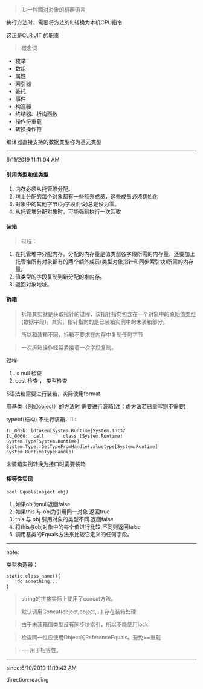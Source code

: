 


> IL:一种面对对象的机器语言

执行方法时，需要将方法的IL转换为本机CPU指令

这正是CLR JIT 的职责

> 概念词

- 枚举
- 数组
- 属性
- 索引器
- 委托
- 事件
- 构造器
- 终结器、析构函数
- 操作符重载
- 转换操作符

编译器直接支持的数据类型称为基元类型


----------
6/11/2019 11:11:04 AM 

#### 引用类型和值类型 ####

1. 内存必须从托管堆分配。
2. 堆上分配的每个对象都有一些额外成员，这些成员必须初始化
3. 对象中的其他字节(为字段而设)总是设为零。
4. 从托管堆分配对象时，可能强制执行一次回收

#### 装箱 ####

> 过程：

1. 在托管堆中分配内存。分配的内存量是值类型各字段所需的内存量，还要加上托管堆所有对象都有的两个额外成员(类型对象指针和同步索引块)所需的内存量。
2. 值类型的字段复制到新分配的堆内存。
3. 返回对象地址。

#### 拆箱 ####

> 拆箱其实就是获取指针的过程，该指针指向包含在一个对象中的原始值类型(数据字段)。其实，指针指向的是已装箱实例中的未装箱部分。
> 
> 所以和装箱不同，拆箱不要求在内存中复制任何字节

> 一次拆箱操作经常紧接着一次字段复制。

过程

1. is null 检查
2. cast 检查 ， 类型检查

$语法糖需要进行装箱，实际使用format

用基类（例如object）的方法时 需要进行装箱(注：虚方法若已重写则不需要)

typeof(结构) 不进行装箱，IL:

	IL_005b: ldtoken[System.Runtime]System.Int32
	IL_0060:  call       class [System.Runtime]
	System.Type[System.Runtime] System.Type::GetTypeFromHandle(valuetype[System.Runtime] System.RuntimeTypeHandle)

未装箱实例转换为接口时需要装箱

#### 相等性实现 ####

	bool Equals(object obj)

1. 如果obj为null返回false
2. 如果this 与 obj为引用同一对象 返回true
3. this 与 obj 引用对象的类型不同 返回false
4. 将this与obj对象中的每个值进行比较,不同则返回false
5. 调用基类的Equals方法来比较它定义的任何字段。


----------

note:

类型构造器：

	static class_name(){
		do something...
	}

> string的拼接实际上使用了concat方法。
> 
> 默认调用Concat(object,object,...) 存在装箱处理

> 由于未装箱值类型没有同步块索引，所以不能使用lock.

> 检查同一性应使用Object的ReferenceEquals。避免==重载

> == 用于相等性。

----------
since:6/10/2019 11:19:43 AM 

direction:reading